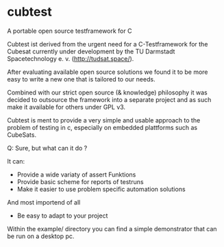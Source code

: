 # cubtest
A portable open source testframework for C

Cubtest ist derived from the urgent need for a C-Testframework for
the Cubesat currently under development by the TU Darmstadt Spacetechnology e. v. (http://tudsat.space/).

After evaluating available open source solutions we found it to be more easy to write a new one that is tailored to our needs.

Combined with our strict open source (& knowledge) philosophy it was decided to outsource 
the framework into a separate project and as such make it available for others under GPL v3.

Cubtest is ment to provide a very simple and usable approach to the problem of testing in c,
especially on embedded plattforms such as CubeSats.

Q: Sure, but what can it do ?

It can:

- Provide a wide variaty of assert Funktions
- Provide basic scheme for reports of testruns
- Make it easier to use problem specific automation solutions

And most importend of all 

- Be easy to adapt to your project


Within the example/ directory you can find a simple demonstrator that can be run on a desktop pc.
